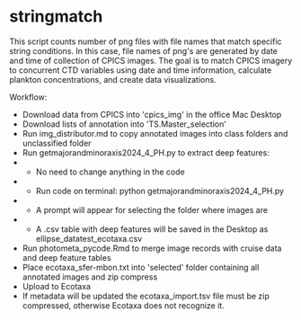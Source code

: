 # stringmatch
This script counts number of png files with file names that match specific string conditions. In this case, file names of png's are generated by date and time of collection of CPICS images. The goal is to match CPICS imagery to concurrent CTD variables using date and time information, calculate plankton concentrations, and create data visualizations.

Workflow:
- Download data from CPICS into 'cpics_img' in the office Mac Desktop
- Download lists of annotation into 'TS.Master_selection'
- Run img_distributor.md to copy annotated images into class folders and unclassified folder
- Run getmajorandminoraxis2024_4_PH.py to extract deep features:
- - No need to change anything in the code
- - Run code on terminal: python getmajorandminoraxis2024_4_PH.py
- - A prompt will appear for selecting the folder where images are
- - A .csv table with deep features will be saved in the Desktop as ellipse_datatest_ecotaxa.csv
- Run photometa_pycode.Rmd to merge image records with cruise data and deep feature tables
- Place ecotaxa_sfer-mbon.txt into 'selected' folder containing all annotated images and zip compress
- Upload to Ecotaxa
- If metadata will be updated the ecotaxa_import.tsv file must be zip compressed, otherwise Ecotaxa does not recognize it.
